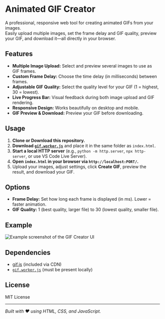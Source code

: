 # Animated GIF Creator

A professional, responsive web tool for creating animated GIFs from your images.  
Easily upload multiple images, set the frame delay and GIF quality, preview your GIF, and download it—all directly in your browser.

## Features

- **Multiple Image Upload:** Select and preview several images to use as GIF frames.
- **Custom Frame Delay:** Choose the time delay (in milliseconds) between frames.
- **Adjustable GIF Quality:** Select the quality level for your GIF (1 = highest, 30 = lowest).
- **Live Progress Bar:** Visual feedback during both image upload and GIF rendering.
- **Responsive Design:** Works beautifully on desktop and mobile.
- **GIF Preview & Download:** Preview your GIF before downloading.

## Usage

1. **Clone or Download this repository.**
2. **Download [`gif.worker.js`](https://cdn.jsdelivr.net/npm/gif.js.optimized/dist/gif.worker.js)** and place it in the same folder as `index.html`.
3. **Start a local HTTP server** (e.g., `python -m http.server`, `npx http-server`, or use VS Code Live Server).
4. **Open `index.html` in your browser via `http://localhost:PORT/`.**
5. Upload your images, adjust settings, click **Create GIF**, preview the result, and download your GIF.

## Options

- **Frame Delay:** Set how long each frame is displayed (in ms). Lower = faster animation.
- **GIF Quality:** 1 (best quality, larger file) to 30 (lowest quality, smaller file).

## Example

![Example screenshot of the GIF Creator UI](screenshot.png)

## Dependencies

- [gif.js](https://github.com/jnordberg/gif.js/) (included via CDN)
- [`gif.worker.js`](https://cdn.jsdelivr.net/npm/gif.js.optimized/dist/gif.worker.js) (must be present locally)

## License

MIT License

---

*Built with ❤️ using HTML, CSS, and JavaScript.*
